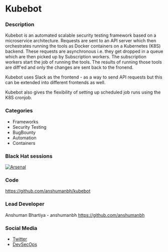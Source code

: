 # Kubebot

### Description
Kubebot is an automated scalable security testing framework based on a microservice architecture. Requests are sent to an API server which then orchestrates running the tools as Docker containers on a Kubernetes (K8S) backend. These requests are asynchronous i.e. they get dropped in a queue which are then picked up by Subscription workers. The subscription workers start the job of running the tools. The results of running those tools are diff'ed and only the changes are sent back to the fronend.

Kubebot uses Slack as the frontend - as a way to send API requests but this can be extended into different frontends as well.

Kubebot also gives the flexibility of setting up scheduled job runs using the K8S cronjob.


### Categories
* Frameworks
* Security Testing
* BugBounty
* Automation
* Containers


### Black Hat sessions
[![Arsenal](https://rawgithub.com/toolswatch/badges/master/arsenal/2017.svg)](http://www.toolswatch.org/2017/06/the-black-hat-arsenal-usa-2017-phenomenal-line-up-announced/)


### Code
https://github.com/anshumanbh/kubebot


### Lead Developer
 Anshuman Bhartiya - anshumanbh https://github.com/anshumanbh

### Social Media
* [Twitter](https://twitter.com/anshuman_bh)
* [DevSecOps](https://github.com/devsecops)
